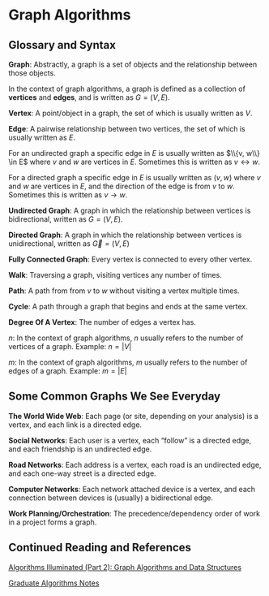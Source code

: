 # Graph Algorithms


## Glossary and Syntax

**Graph**: Abstractly, a graph is a set of objects and the relationship between those objects.

In the context of graph algorithms, a graph is defined as a collection of **vertices** and **edges**, and is written as $G = (V, E)$.

**Vertex**: A point/object in a graph, the set of which is usually written as $V$.

**Edge**: A pairwise relationship between two vertices, the set of which is usually written as $E$.

For an undirected graph a specific edge in $E$
is usually written as $\\{v, w\\} \in E$  where $v$ and $w$ are vertices in $E$. Sometimes this is written as $v \leftrightarrow w$.

For a directed graph a specific edge in $E$
is usually written as $(v,w)$ where $v$ and $w$ are vertices in $E$, and the direction of the edge is from $v$ to $w$. Sometimes this is written as $v \rightarrow w$.

**Undirected Graph**: A graph in which the relationship between vertices is bidirectional, written as $G = (V, E)$.

**Directed Graph**: A graph in which the relationship between vertices is unidirectional, written as $\overrightarrow{G} = (V, E)$

**Fully Connected Graph**: Every vertex is connected to every other vertex.

**Walk**: Traversing a graph, visiting vertices any number of times.

**Path**: A path from from $v$ to $w$ without visiting a vertex multiple times.

**Cycle**: A path through a graph that begins and ends at the same vertex.

**Degree Of A Vertex**: The number of edges a vertex has.

$n$: In the context of graph algorithms, $n$ usually refers to the number of vertices of a graph. Example: $n = |V|$

$m$: In the context of graph algorithms, $m$ usually refers to the number of edges of a graph. Example: $m = |E|$


## Some Common Graphs We See Everyday

**The World Wide Web**: Each page (or site, depending on your analysis) is a vertex, and each link is a directed edge.

**Social Networks**: Each user is a vertex, each “follow” is a directed edge, and each friendship is an undirected edge.

**Road Networks**: Each address is a vertex, each road is an undirected edge, and each one-way street is a directed edge.

**Computer Networks**: Each network attached device is a vertex, and each connection between devices is (usually) a bidirectional edge.

**Work Planning/Orchestration**: The precedence/dependency order of work in a project forms a graph.


## Continued Reading and References

[Algorithms Illuminated (Part 2): Graph Algorithms and Data Structures](https://www.amazon.com/Algorithms-Illuminated-Part-Graph-Structures/dp/0999282921)

[Graduate Algorithms Notes](https://teapowered.dev/assets/ga-notes.pdf)
